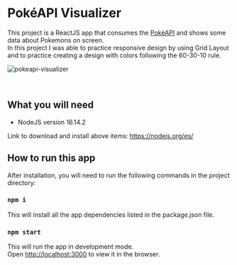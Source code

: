 # PokéAPI Visualizer
This project is a ReactJS app that consumes the [PokéAPI](https://pokeapi.co/) and shows some data about Pokemons on screen.  
In this project I was able to practice responsive design by using Grid Layout and to practice creating a design with colors following the 60-30-10 rule.

![pokeapi-visualizer](https://github.com/nicolastmaia/pokeapi-visualizer/assets/45211638/7525097f-c132-4281-b267-efb3bfef9769)

&nbsp;

## What you will need

- NodeJS version 16.14.2

Link to download and install above items: https://nodejs.org/es/

## How to run this app

After installation, you will need to run the following commands in the project directory:

### `npm i`
This will install all the app dependencies listed in the package.json file.

### `npm start`

This will run the app in development mode.\
Open [http://localhost:3000](http://localhost:3000) to view it in the browser.
